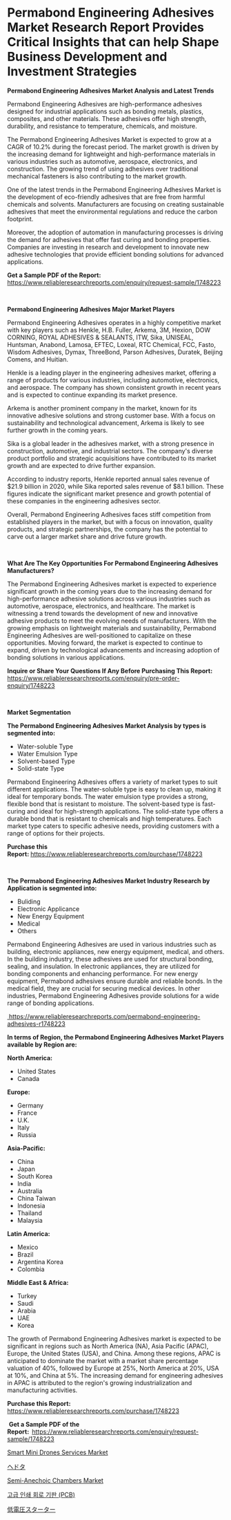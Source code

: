 <p><h1>Permabond Engineering Adhesives Market Research Report Provides Critical Insights that can help Shape Business Development and Investment Strategies</h1></p><p><strong>Permabond Engineering Adhesives Market Analysis and Latest Trends</strong></p>
<p><p>Permabond Engineering Adhesives are high-performance adhesives designed for industrial applications such as bonding metals, plastics, composites, and other materials. These adhesives offer high strength, durability, and resistance to temperature, chemicals, and moisture.</p><p>The Permabond Engineering Adhesives Market is expected to grow at a CAGR of 10.2% during the forecast period. The market growth is driven by the increasing demand for lightweight and high-performance materials in various industries such as automotive, aerospace, electronics, and construction. The growing trend of using adhesives over traditional mechanical fasteners is also contributing to the market growth.</p><p>One of the latest trends in the Permabond Engineering Adhesives Market is the development of eco-friendly adhesives that are free from harmful chemicals and solvents. Manufacturers are focusing on creating sustainable adhesives that meet the environmental regulations and reduce the carbon footprint.</p><p>Moreover, the adoption of automation in manufacturing processes is driving the demand for adhesives that offer fast curing and bonding properties. Companies are investing in research and development to innovate new adhesive technologies that provide efficient bonding solutions for advanced applications.</p></p>
<p><strong>Get a Sample PDF of the Report:&nbsp;</strong> <a href="https://www.reliableresearchreports.com/enquiry/request-sample/1748223">https://www.reliableresearchreports.com/enquiry/request-sample/1748223</a></p>
<p>&nbsp;</p>
<p><strong>Permabond Engineering Adhesives Major Market Players</strong></p>
<p><p>Permabond Engineering Adhesives operates in a highly competitive market with key players such as Henkle, H.B. Fuller, Arkema, 3M, Hexion, DOW CORNING, ROYAL ADHESIVES & SEALANTS, ITW, Sika, UNISEAL, Huntsman, Anabond, Lamosa, EFTEC, Loxeal, RTC Chemical, FCC, Fasto, Wisdom Adhesives, Dymax, ThreeBond, Parson Adhesives, Duratek, Beijing Comens, and Huitian.</p><p>Henkle is a leading player in the engineering adhesives market, offering a range of products for various industries, including automotive, electronics, and aerospace. The company has shown consistent growth in recent years and is expected to continue expanding its market presence.</p><p>Arkema is another prominent company in the market, known for its innovative adhesive solutions and strong customer base. With a focus on sustainability and technological advancement, Arkema is likely to see further growth in the coming years.</p><p>Sika is a global leader in the adhesives market, with a strong presence in construction, automotive, and industrial sectors. The company's diverse product portfolio and strategic acquisitions have contributed to its market growth and are expected to drive further expansion.</p><p>According to industry reports, Henkle reported annual sales revenue of $21.9 billion in 2020, while Sika reported sales revenue of $8.1 billion. These figures indicate the significant market presence and growth potential of these companies in the engineering adhesives sector.</p><p>Overall, Permabond Engineering Adhesives faces stiff competition from established players in the market, but with a focus on innovation, quality products, and strategic partnerships, the company has the potential to carve out a larger market share and drive future growth.</p></p>
<p>&nbsp;</p>
<p><strong>What Are The Key Opportunities For Permabond Engineering Adhesives Manufacturers?</strong></p>
<p><p>The Permabond Engineering Adhesives market is expected to experience significant growth in the coming years due to the increasing demand for high-performance adhesive solutions across various industries such as automotive, aerospace, electronics, and healthcare. The market is witnessing a trend towards the development of new and innovative adhesive products to meet the evolving needs of manufacturers. With the growing emphasis on lightweight materials and sustainability, Permabond Engineering Adhesives are well-positioned to capitalize on these opportunities. Moving forward, the market is expected to continue to expand, driven by technological advancements and increasing adoption of bonding solutions in various applications.</p></p>
<p><strong>Inquire or Share Your Questions If Any Before Purchasing This Report:</strong> <a href="https://www.reliableresearchreports.com/enquiry/pre-order-enquiry/1748223">https://www.reliableresearchreports.com/enquiry/pre-order-enquiry/1748223</a></p>
<p>&nbsp;</p>
<p><strong>Market Segmentation</strong></p>
<p><strong>The Permabond Engineering Adhesives Market Analysis by types is segmented into:</strong></p>
<p><ul><li>Water-soluble Type</li><li>Water Emulsion Type</li><li>Solvent-based Type</li><li>Solid-state Type</li></ul></p>
<p><p>Permabond Engineering Adhesives offers a variety of market types to suit different applications. The water-soluble type is easy to clean up, making it ideal for temporary bonds. The water emulsion type provides a strong, flexible bond that is resistant to moisture. The solvent-based type is fast-curing and ideal for high-strength applications. The solid-state type offers a durable bond that is resistant to chemicals and high temperatures. Each market type caters to specific adhesive needs, providing customers with a range of options for their projects.</p></p>
<p><strong>Purchase this Report:&nbsp;</strong><a href="https://www.reliableresearchreports.com/purchase/1748223">https://www.reliableresearchreports.com/purchase/1748223</a></p>
<p>&nbsp;</p>
<p><strong>The Permabond Engineering Adhesives Market Industry Research by Application is segmented into:</strong></p>
<p><ul><li>Buliding</li><li>Electronic Applicance</li><li>New Energy Equipment</li><li>Medical</li><li>Others</li></ul></p>
<p><p>Permabond Engineering Adhesives are used in various industries such as building, electronic appliances, new energy equipment, medical, and others. In the building industry, these adhesives are used for structural bonding, sealing, and insulation. In electronic appliances, they are utilized for bonding components and enhancing performance. For new energy equipment, Permabond adhesives ensure durable and reliable bonds. In the medical field, they are crucial for securing medical devices. In other industries, Permabond Engineering Adhesives provide solutions for a wide range of bonding applications.</p></p>
<p><a href="https://www.reliableresearchreports.com/permabond-engineering-adhesives-r1748223">&nbsp;https://www.reliableresearchreports.com/permabond-engineering-adhesives-r1748223</a></p>
<p><strong>In terms of Region, the Permabond Engineering Adhesives Market Players available by Region are:</strong></p>
<p>
    <p> <strong> North America: </strong>
        <ul>
            <li>United States</li>
            <li>Canada</li>
        </ul>
        </p> 
    <p> <strong> Europe: </strong>
        <ul>
            <li>Germany</li>
            <li>France</li>
            <li>U.K.</li>
            <li>Italy</li>
            <li>Russia</li>
        </ul>
        </p> 
    <p> <strong> Asia-Pacific: </strong>
        <ul>
            <li>China</li>
            <li>Japan</li>
            <li>South Korea</li>
            <li>India</li>
            <li>Australia</li>
            <li>China Taiwan</li>
            <li>Indonesia</li>
            <li>Thailand</li>
            <li>Malaysia</li>
        </ul>
        </p> 
    <p> <strong> Latin America: </strong>
        <ul>
            <li>Mexico</li>
            <li>Brazil</li>
            <li>Argentina Korea</li>
            <li>Colombia</li>
        </ul>
        </p> 
    <p> <strong> Middle East & Africa: </strong>
        <ul>
            <li>Turkey</li>
            <li>Saudi</li>
            <li>Arabia</li>
            <li>UAE</li>
            <li>Korea</li>
        </ul>
    </p>
    </p>
<p><p>The growth of Permabond Engineering Adhesives market is expected to be significant in regions such as North America (NA), Asia Pacific (APAC), Europe, the United States (USA), and China. Among these regions, APAC is anticipated to dominate the market with a market share percentage valuation of 40%, followed by Europe at 25%, North America at 20%, USA at 10%, and China at 5%. The increasing demand for engineering adhesives in APAC is attributed to the region's growing industrialization and manufacturing activities.</p></p>
<p><strong>Purchase this Report: </strong><a href="https://www.reliableresearchreports.com/purchase/1748223">https://www.reliableresearchreports.com/purchase/1748223</a></p>
<p>&nbsp;<strong>Get a Sample PDF of the Report:&nbsp;&nbsp;</strong><a href="https://www.reliableresearchreports.com/enquiry/request-sample/1748223">https://www.reliableresearchreports.com/enquiry/request-sample/1748223</a></p>
<p><strong></strong></p>
<p><p><a href="https://github.com/JuliaFadel1922/Market-Research-Report-List-2/blob/main/smart-mini-drones-services-market.md">Smart Mini Drones Services Market</a></p><p><a href="https://medium.com/@dianlms3hanan/hedta%E5%B8%82%E5%A0%B4%E8%A6%8F%E6%A8%A1%E3%81%A8%E5%B8%82%E5%A0%B4%E5%8B%95%E5%90%91-%E5%AE%8C%E5%85%A8%E3%81%AA%E6%A5%AD%E7%95%8C%E6%A6%82%E8%A6%81-2024%E5%B9%B4%E3%81%8B%E3%82%892031%E5%B9%B4-ebe4074ad638">ヘドタ</a></p><p><a href="https://github.com/faniayasa/Market-Research-Report-List-1/blob/main/semi-anechoic-chambers-market.md">Semi-Anechoic Chambers Market</a></p><p><a href="https://medium.com/@salennagilmor1/%EA%B3%B5%EA%B8%89%EC%9D%B8%EC%87%84%ED%9A%8C%EB%A1%9C%EA%B8%B0%ED%8C%90-pcb-%EC%8B%9C%EC%9E%A5-%EA%B7%9C%EB%AA%A8-%EB%B0%8F-%EC%8B%9C%EC%9E%A5-%EB%8F%99%ED%96%A5-%EC%99%84%EC%A0%84%ED%95%9C-%EC%82%B0%EC%97%85-%EA%B0%9C%EC%9A%94-2024%EB%85%84%EB%B6%80%ED%84%B0-2031%EB%85%84%EA%B9%8C%EC%A7%80-772e70a50d57">고급 인쇄 회로 기판 (PCB)</a></p><p><a href="https://medium.com/@ofpaqrof92/%E4%BD%8E%E9%9B%BB%E5%9C%A7%E3%82%B9%E3%82%BF%E3%83%BC%E3%82%BF%E3%83%BC%E5%B8%82%E5%A0%B4-%E7%AB%B6%E4%BA%89%E5%88%86%E6%9E%90-%E5%B8%82%E5%A0%B4%E5%8B%95%E5%90%91%E3%81%8A%E3%82%88%E3%81%B32031%E5%B9%B4%E3%81%BE%E3%81%A7%E3%81%AE%E4%BA%88%E6%B8%AC-f2ffd4e3a117">低電圧スターター</a></p></p>